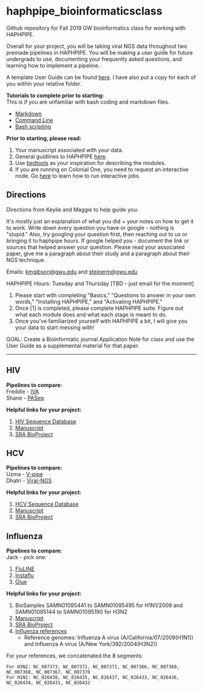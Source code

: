 # haphpipe_bioinformaticsclass
Github repository for Fall 2019 GW bioinformatics class for working with HAPHPIPE.

Overall for your project, you will be taking viral NGS data throughout two premade pipelines in HAPHPIPE. You will be making a user guide for future undergrads to use, documenting your frequently asked questions, and learning how to implement a pipeline.

A template User Guide can be found [here](https://github.com/kmgibson/haphpipe_bioinformaticsclass/blob/master/Haphpipe_UserGuide_template.md). I have also put a copy for each of you within your relative folder. 


**Tutorials to complete prior to starting:** <br>
This is if you are unfamiliar with bash coding and markdown files.

- [Markdown](https://www.markdowntutorial.com/lesson/1/)
- [Command Line](https://www.codecademy.com/learn/learn-the-command-line)
- [Bash scripting](https://www.codecademy.com/learn/learn-the-command-line/modules/bash-scripting)

**Prior to starting, please read:**

1. Your manuscript associated with your data.
2. General guidlines to HAPHPIPE [here](https://github.com/gwcbi/haphpipe).
3. Use [bedtools](https://bedtools.readthedocs.io/en/latest/content/tools/annotate.html) as your inspiration for describing the modules.
4. If you are running on Colonial One, you need to request an interactive node. Go [here](https://github.com/gwcbi/HPC/blob/master/interactive_jobs.md) to learn how to run interactive jobs.


## Directions 
Directions from Keylie and Maggie to help guide you:

It's mostly just an explanation of what you did + your notes on how to get it to work. Write down every question you have or google - nothing is "stupid." Also, try googling your question first, then reaching out to us or bringing it to haphpipe hours. If google helped you - document the link or sources that helped answer your question. Please read your associated paper, give me a paragraph about their study and a paragraph about their NGS technique.

Emails: kmgibson@gwu.edu and steinerm@gwu.edu 

HAPHPIPE Hours: Tuesday and Thursday [TBD - just email for the moment]

1. Please start with completing "Basics," "Questions to answer in your own words," "Installing HAPHPIPE," and "Activating HAPHPIPE."
2. Once [1] is completed, please complete HAPHPIPE suite. Figure out what each module does and what each stage is meant to do.
3. Once you've familiarized yourself with HAPHPIPE a bit, I will give you your data to start messing with! 

GOAL: Create a Bioinformatic journal Application Note for class and use the User Guide as a supplemental material for that paper. 

---



## HIV

**Pipelines to compare:** <br>
Freddie - [IVA](https://github.com/sanger-pathogens/iva) <br>
Shane - [PASeq](PASeq.org)

**Helpful links for your project:**

1. [HIV Sequence Database](https://www.hiv.lanl.gov/content/sequence/HIV/MAP/landmark.html)
2. [Manuscript](https://www.biorxiv.org/content/biorxiv/early/2018/09/12/414995.full.pdf)
3. [SRA BioProject](https://www.ncbi.nlm.nih.gov/bioproject/PRJNA486832)

## HCV
**Pipelines to compare:** <br>
Uzma - [V-pipe](https://github.com/cbg-ethz/V-pipe) <br>
Dhatri - [Viral-NGS](https://github.com/broadinstitute/viral-ngs)

**Helpful links for your project:**

1. [HCV Sequence Database](https://hcv.lanl.gov/content/sequence/HCV/MAP/landmark.html)
2. [Manuscript](https://www.ncbi.nlm.nih.gov/pmc/articles/PMC4067308/)
3. [SRA BioProject](https://www.ncbi.nlm.nih.gov/bioproject?LinkName=sra_bioproject&from_uid=651945)


## Influenza
**Pipelines to compare:** <br>
Jack - pick one:<br>

1. [FluLINE](https://umasangumathi.github.io/FluLINE/)
2. [Instaflu](https://insaflu.insa.pt)
3. [Glue](http://tools.glue.cvr.ac.uk/#/home)

**Helpful links for your project:**

1. BioSamples SAMN01095441 to SAMN01095495 for H1N1/2009 and SAMN01095144 to SAMN01095190 for H3N2
2. [Manuscript](https://www.ncbi.nlm.nih.gov/pmc/articles/PMC4731279/)
3. [SRA BioProject](https://www.ncbi.nlm.nih.gov/bioproject/PRJNA486832)
4. [Influenza references](https://www.ncbi.nlm.nih.gov/genome?LinkName=assembly_genome&from_uid=4784198)
	- Reference genomes:  Influenza A virus (A/California/07/2009(H1N1)) and Influenza A virus (A/New York/392/2004(H3N2))

For your references, we concatenated the 8 segments:

	For H3N2: NC_007373, NC_007372, NC_007371, NC_007366, NC_007369, NC_007368, NC_007367, NC_007370
	For H1N1: NC_026438, NC_026435, NC_026437, NC_026433, NC_026436, NC_026434, NC_026431, NC_026432

